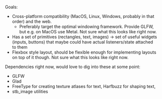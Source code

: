 Goals:

* Cross-platform compatibility (MacOS, Linux, Windows, probably in that order) and the web.
    * Preferably target the optimal windowing framework. Provide GLFW, but e.g. on MacOS use Metal. Not sure what this looks like right now.
* Has a set of primitives (rectangles, text, images) -> set of useful widgets (inputs, buttons) that maybe could have actual listeners/state attached to them
* Flexbox style layout, should be flexible enough for implementing layouts on top of it though. Not sure what this looks like right now.

Dependencies right now, would love to dig into these at some point:

* GLFW
* Glad
* FreeType for creating texture atlases for text, Harfbuzz for shaping text, 
* stb_image utilities
